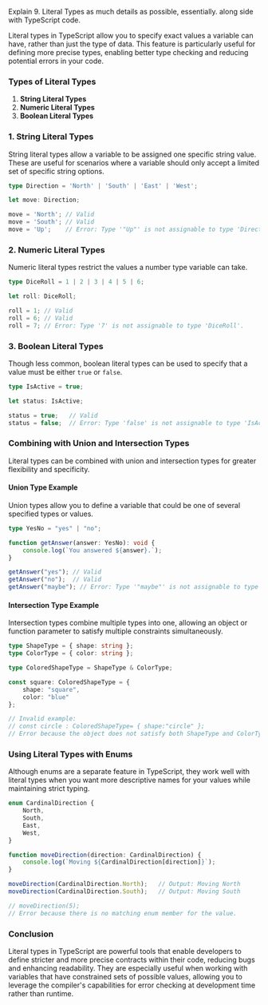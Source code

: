 Explain 9. Literal Types as much details as possible, essentially. along side with TypeScript code.



Literal types in TypeScript allow you to specify exact values a variable can have, rather than just the type of data. This feature is particularly useful for defining more precise types, enabling better type checking and reducing potential errors in your code.

### Types of Literal Types

1. **String Literal Types**
2. **Numeric Literal Types**
3. **Boolean Literal Types**

### 1. String Literal Types

String literal types allow a variable to be assigned one specific string value. These are useful for scenarios where a variable should only accept a limited set of specific string options.

```typescript
type Direction = 'North' | 'South' | 'East' | 'West';

let move: Direction;

move = 'North'; // Valid
move = 'South'; // Valid
move = 'Up';    // Error: Type '"Up"' is not assignable to type 'Direction'.
```

### 2. Numeric Literal Types

Numeric literal types restrict the values a number type variable can take.

```typescript
type DiceRoll = 1 | 2 | 3 | 4 | 5 | 6;

let roll: DiceRoll;

roll = 1; // Valid
roll = 6; // Valid
roll = 7; // Error: Type '7' is not assignable to type 'DiceRoll'.
```

### 3. Boolean Literal Types

Though less common, boolean literal types can be used to specify that a value must be either `true` or `false`.

```typescript
type IsActive = true;

let status: IsActive;

status = true;   // Valid
status = false;  // Error: Type 'false' is not assignable to type 'IsActive'.
```

### Combining with Union and Intersection Types

Literal types can be combined with union and intersection types for greater flexibility and specificity.

#### Union Type Example

Union types allow you to define a variable that could be one of several specified types or values.

```typescript
type YesNo = "yes" | "no";

function getAnswer(answer: YesNo): void {
    console.log(`You answered ${answer}.`);
}

getAnswer("yes"); // Valid
getAnswer("no");  // Valid
getAnswer("maybe"); // Error: Type '"maybe"' is not assignable to type 'YesNo'.
```

#### Intersection Type Example

Intersection types combine multiple types into one, allowing an object or function parameter to satisfy multiple constraints simultaneously.

```typescript
type ShapeType = { shape: string };
type ColorType = { color: string };

type ColoredShapeType = ShapeType & ColorType;

const square: ColoredShapeType = {
    shape: "square",
    color: "blue"
}; 

// Invalid example:
// const circle : ColoredShapeType= { shape:"circle" }; 
// Error because the object does not satisfy both ShapeType and ColorType.
```

### Using Literal Types with Enums

Although enums are a separate feature in TypeScript, they work well with literal types when you want more descriptive names for your values while maintaining strict typing.

```typescript
enum CardinalDirection {
    North,
    South,
    East,
    West,
}

function moveDirection(direction: CardinalDirection) {
    console.log(`Moving ${CardinalDirection[direction]}`);
}

moveDirection(CardinalDirection.North);   // Output: Moving North
moveDirection(CardinalDirection.South);   // Output: Moving South

// moveDirection(5); 
// Error because there is no matching enum member for the value.
```

### Conclusion

Literal types in TypeScript are powerful tools that enable developers to define stricter and more precise contracts within their code, reducing bugs and enhancing readability. They are especially useful when working with variables that have constrained sets of possible values, allowing you to leverage the compiler's capabilities for error checking at development time rather than runtime.